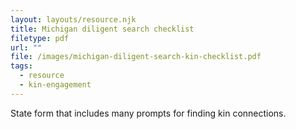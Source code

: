 ```yaml
---
layout: layouts/resource.njk
title: Michigan diligent search checklist
filetype: pdf
url: ""
file: /images/michigan-diligent-search-kin-checklist.pdf
tags:
  - resource
  - kin-engagement
---
```

State form that includes many prompts for finding kin connections.
